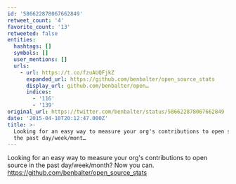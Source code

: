 ```yaml
---
id: '586622878067662849'
retweet_count: '4'
favorite_count: '13'
retweeted: false
entities:
  hashtags: []
  symbols: []
  user_mentions: []
  urls:
    - url: https://t.co/fzuAUQFjkZ
      expanded_url: https://github.com/benbalter/open_source_stats
      display_url: github.com/benbalter/open…
      indices:
        - '116'
        - '139'
original_url: https://twitter.com/benbalter/status/586622878067662849
date: '2015-04-10T20:12:47.000Z'
title: >-
  Looking for an easy way to measure your org's contributions to open source in
  the past day/week/mont…
---
```


Looking for an easy way to measure your org's contributions to open source in the past day/week/month? Now you can. https://github.com/benbalter/open_source_stats